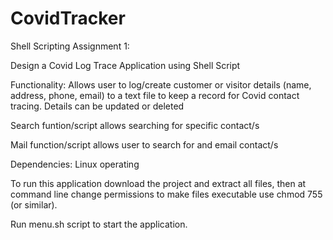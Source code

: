 # CovidTracker
Shell Scripting Assignment 1: 

Design a Covid Log Trace Application using Shell Script

Functionality: 
Allows user to log/create customer or visitor details (name, address, phone, email) to a text file to keep a record for Covid contact tracing.
Details can be updated or deleted

Search funtion/script allows searching for specific contact/s 

Mail function/script allows user to search for and email contact/s

Dependencies: Linux operating

To run this application download the project and extract all files, then at command line change permissions to make files executable
use chmod 755 (or similar).

Run menu.sh script to start the application.


